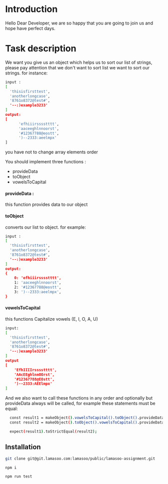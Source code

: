 # Introduction
Hello Dear Developer, we are so happy that you are going to join us and hope have perfect days.

# Task description
We want you give us an object which helps us to sort our list of strings, please pay attention that we don't want to sort list we want to sort our strings. for instance:

```bash
input : 
[
  'thisisfirsttest',
  'anotherlongcase',
  '8761o8372@test#',
  '--:)example3233'
]
output: 
[
      'efhiiirsssstttt',
      'aaceeghlnnoorst',
      '#12367788@eostt',
      ')--2333:aeelmpx'
]
```

you have not to change array elements order


You should implement three functions :

- provideData
- toObject
- vowelsToCapital

#### provideData :
this function provides data to our object

#### toObject

converts our list to object. for example:
```bash
input :
[
  'thisisfirsttest',
  'anotherlongcase',
  '8761o8372@test#',
  '--:)example3233'
]
output:
{
    0: 'efhiiirsssstttt',
    1: 'aaceeghlnnoorst',
    2: '#12367788@eostt',
    3: ')--2333:aeelmpx',
}
```
#### vowelsToCapital
this functions Capitalize vowels (E, I, O, A, U)

```bash
input:
[
  'thisisfirsttest',
  'anotherlongcase',
  '8761o8372@test#',
  '--:)example3233'
]
output
[
    'EfhIIIIrsssstttt',
    'AAcEEghlnnOOrst',
    '#12367788@EOstt',
    ')--2333:AEElmpx'
]
```

And we also want to call these functions in any order and optionally but provideData always will be called, for example these statements must be equal:

```bash
  const result1 = makeObject().vowelsToCapital().toObject().provideData(data);
  const result2 = makeObject().toObject().vowelsToCapital().provideData(data);

  expect(result1).toStrictEqual(result2);
```

## Installation
```bash
git clone git@git.lamasoo.com:lamasoo/public/lamasoo-assignment.git

npm i

npm run test
```


